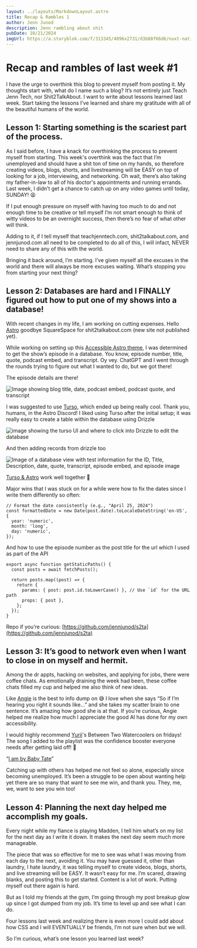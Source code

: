 ```yaml
---
layout: ../layouts/MarkdownLayout.astro
title: Recap & Rambles 1
author: Jenn Junod
description: Jenn rambling about shit
pubDate: 10/21/2024
imgUrl: https://a.storyblok.com/f/313345/4096x2731/d3b88f66d6/nuxt-nation-2023.jpeg
---
```


# Recap and rambles of last week #1

I have the urge to overthink this blog to prevent myself from posting it. My thoughts start with, what do I name such a blog? It’s not entirely just Teach Jenn Tech, nor Shit2TalkAbout. I want to write about lessons learned last week. Start taking the lessons I’ve learned and share my gratitude with all of the beautiful humans of the world. 

## Lesson 1: Starting something is the scariest part of the process. 

As I said before, I have a knack for overthinking the process to prevent myself from starting. This week's overthink was the fact that I’m unemployed and should have a shit ton of time on my hands, so therefore creating videos, blogs, shorts, and livestreaming will be EASY on top of looking for a job, interviewing, and networking. Oh wait, there’s also taking my father-in-law to all of his doctor's appointments and running errands. Last week, I didn’t get a chance to catch up on any video games until today, SUNDAY! 😫

If I put enough pressure on myself with having too much to do and not enough time to be creative or tell myself I’m not smart enough to think of witty videos to be an overnight success, then there’s no fear of what other will think. 

Adding to it, if I tell myself that teachjenntech.com, shit2talkabout.com, and jennjunod.com all need to be completed to do all of this, I will infact, NEVER need to share any of this with the world. 

Bringing it back around, I’m starting. I’ve given myself all the excuses in the world and there will always be more excuses waiting. What’s stopping you from starting your next thing?

## Lesson 2: Databases are hard and I FINALLY figured out how to put one of my shows into a database! 

With recent changes in my life, I am working on cutting expenses. Hello [Astro](https://astro.build/) goodbye SquareSpace for shit2talkabout.com (new site not published yet). 

While working on setting up this [Accessible Astro theme](https://astro.build/themes/details/accessible-astro-starter/), I was determined to get the show’s episode in a database. You know, episode number, title, quote, podcast embed, and transcript. Oy vey. ChatGPT and I went through the rounds trying to figure out what I wanted to do, but we got there! 

The episode details are there! 

![Image showing blog title, date, podcast embed, podcast quote, and transcript](https://dev-to-uploads.s3.amazonaws.com/uploads/articles/cpnsfcn3h5zaw848txhj.png)


I was suggested to use [Turso](https://docs.turso.tech/introduction), which ended up being really cool. Thank you, humans, in the Astro Discord! 
I liked using Turso after the initial setup; it was really easy to create a table within the database using Drizzle 

![image showing the turso UI and where to click into Drizzle to edit the database](https://dev-to-uploads.s3.amazonaws.com/uploads/articles/pktltvars65tass2rvtx.png)

And then adding records from drizzle too 

![Image of a database view with test information for the ID, Title, Description, date, quote, transcript, episode embed, and episode image](https://dev-to-uploads.s3.amazonaws.com/uploads/articles/rlloulkgsr89p1zbvajf.png)

[Turso & Astro](https://docs.turso.tech/sdk/ts/guides/astro) work well together 🤩

Major wins that I was stuck on for a while were how to fix the dates since I write them differently so often: 

```
// Format the date consistently (e.g., "April 25, 2024")
const formattedDate = new Date(post.date).toLocaleDateString('en-US', {
  year: 'numeric',
  month: 'long',
  day: 'numeric',
});

```
And how to use the episode number as the post title for the url which I used as part of the API 

```
export async function getStaticPaths() {
  const posts = await fetchPosts();

  return posts.map((post) => {
    return {
      params: { post: post.id.toLowerCase() }, // Use `id` for the URL path
      props: { post },
    };
  });
}
```

Repo if you’re curious: [https://github.com/jennjunod/s2ta](https://github.com/jennjunod/s2ta)

## Lesson 3: It’s good to network even when I want to close in on myself and hermit. 

Among the dr appts, hacking on websites, and applying for jobs, there were coffee chats. As emotionally draining the week had been, these coffee chats filled my cup and helped me also think of new ideas. 

Like [Angie](https://www.linkedin.com/in/webchick/) is the best to info dump on 😅 I love when she says “So if I’m hearing you right it sounds like…” and she takes my scatter brain to one sentence. It’s amazing how good she is at that.  If you’re curious, Angie helped me realize how much I appreciate the good AI has done for my own accessibility. 

I would highly recommend [Yurii](https://www.linkedin.com/in/yurii-lazaruk-community-consultant/)'s Between Two Watercoolers on fridays! The song I added to the playlist was the confidence booster everyone needs after getting laid off! 💯

“[I am by Baby Tate](https://youtu.be/WL1XNyTSPfk?si=2DI55HyJI7vYeN_R)”

Catching up with others has helped me not feel so alone, especially since becoming unemployed. It’s been a struggle to be open about wanting help yet there are so many that want to see me win, and thank you. They, me, we, want to see you win too! 

## Lesson 4: Planning the next day helped me accomplish my goals. 

Every night while my fiance is playing Madden, I tell him what’s on my list for the next day as I write it down. It makes the next day seem much more manageable.  

The piece that was so effective for me to see was what I was moving from each day to the next, avoiding it. You may have guessed it, other than laundry, I hate laundry, it was telling myself to create videos, blogs, shorts, and live streaming will be EASY. It wasn’t easy for me. I’m scared, drawing blanks, and posting this to get started. Content is a lot of work. Putting myself out there again is hard. 

But as I told my friends at the gym, I’m going through my post breakup glow up since I got dumped from my job. It’s time to level up and see what I can do. 

Four lessons last week and realizing there is even more I could add about how CSS and I will EVENTUALLY be friends, I’m not sure when but we will. 

So I’m curious, what’s one lesson you learned last week?
